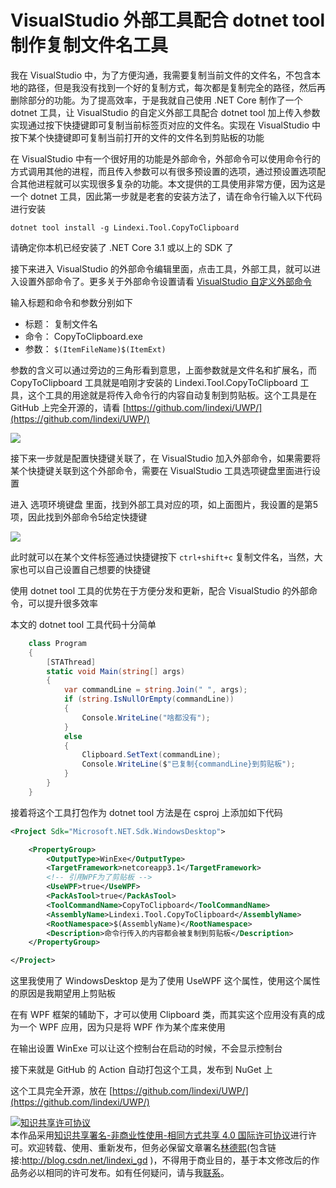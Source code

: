 
# VisualStudio 外部工具配合 dotnet tool 制作复制文件名工具

我在 VisualStudio 中，为了方便沟通，我需要复制当前文件的文件名，不包含本地的路径，但是我没有找到一个好的复制方式，每次都是复制完全的路径，然后再删除部分的功能。为了提高效率，于是我就自己使用 .NET Core 制作了一个 dotnet 工具，让 VisualStudio 的自定义外部工具配合 dotnet tool 加上传入参数实现通过按下快捷键即可复制当前标签页对应的文件名。实现在 VisualStudio 中按下某个快捷键即可复制当前打开的文件的文件名到剪贴板的功能

<!--more-->


<!-- 发布 -->

在 VisualStudio 中有一个很好用的功能是外部命令，外部命令可以使用命令行的方式调用其他的进程，而且传入参数可以有很多预设置的选项，通过预设置选项配合其他进程就可以实现很多复杂的功能。本文提供的工具使用非常方便，因为这是一个 dotnet 工具，因此第一步就是老套的安装方法了，请在命令行输入以下代码进行安装

```
dotnet tool install -g Lindexi.Tool.CopyToClipboard
```

请确定你本机已经安装了 .NET Core 3.1 或以上的 SDK 了

接下来进入 VisualStudio 的外部命令编辑里面，点击工具，外部工具，就可以进入设置外部命令了。更多关于外部命令设置请看 [VisualStudio 自定义外部命令](https://blog.lindexi.com/post/VisualStudio-%E8%87%AA%E5%AE%9A%E4%B9%89%E5%A4%96%E9%83%A8%E5%91%BD%E4%BB%A4.html )

输入标题和命令和参数分别如下

- 标题： 复制文件名
- 命令： CopyToClipboard.exe
- 参数： `$(ItemFileName)$(ItemExt)`

参数的含义可以通过旁边的三角形看到意思，上面参数就是文件名和扩展名，而 CopyToClipboard 工具就是咱刚才安装的 Lindexi.Tool.CopyToClipboard 工具，这个工具的用途就是将传入命令行的内容自动复制到剪贴板。这个工具是在 GitHub 上完全开源的，请看 [https://github.com/lindexi/UWP/](https://github.com/lindexi/UWP/)

<!-- ![](image/VisualStudio 外部工具配合 dotnet tool 制作复制文件名工具/VisualStudio 外部工具配合 dotnet tool 制作复制文件名工具0.png) -->

![](https://i.loli.net/2021/03/27/YMB5o67DFvZfLpl.jpg)

接下来一步就是配置快捷键关联了，在 VisualStudio 加入外部命令，如果需要将某个快捷键关联到这个外部命令，需要在 VisualStudio 工具选项键盘里面进行设置

进入 选项环境键盘 里面，找到外部工具对应的项，如上面图片，我设置的是第5项，因此找到外部命令5给定快捷键

<!-- ![](image/VisualStudio 外部工具配合 dotnet tool 制作复制文件名工具/VisualStudio 外部工具配合 dotnet tool 制作复制文件名工具1.png) -->

![](https://i.loli.net/2021/03/27/r8SkHzgJMOT4Eyv.jpg)

此时就可以在某个文件标签通过快捷键按下 `ctrl+shift+c` 复制文件名，当然，大家也可以自己设置自己想要的快捷键

使用 dotnet tool 工具的优势在于方便分发和更新，配合 VisualStudio 的外部命令，可以提升很多效率

本文的 dotnet tool 工具代码十分简单

```csharp
    class Program
    {
        [STAThread]
        static void Main(string[] args)
        {
            var commandLine = string.Join(" ", args);
            if (string.IsNullOrEmpty(commandLine))
            {
                Console.WriteLine("啥都没有");
            }
            else
            {
                Clipboard.SetText(commandLine);
                Console.WriteLine($"已复制{commandLine}到剪贴板");
            }
        }
    }
```

接着将这个工具打包作为 dotnet tool 方法是在 csproj 上添加如下代码

```xml
<Project Sdk="Microsoft.NET.Sdk.WindowsDesktop">

    <PropertyGroup>
        <OutputType>WinExe</OutputType>
        <TargetFramework>netcoreapp3.1</TargetFramework>
        <!-- 引用WPF为了剪贴板 -->
        <UseWPF>true</UseWPF>
        <PackAsTool>true</PackAsTool>
        <ToolCommandName>CopyToClipboard</ToolCommandName>
        <AssemblyName>Lindexi.Tool.CopyToClipboard</AssemblyName>
        <RootNamespace>$(AssemblyName)</RootNamespace>
        <Description>命令行传入的内容都会被复制到剪贴板</Description>
    </PropertyGroup>

</Project>
```

这里我使用了 WindowsDesktop 是为了使用 UseWPF 这个属性，使用这个属性的原因是我期望用上剪贴板

在有 WPF 框架的辅助下，才可以使用 Clipboard 类，而其实这个应用没有真的成为一个 WPF 应用，因为只是将 WPF 作为某个库来使用

在输出设置 WinExe 可以让这个控制台在启动的时候，不会显示控制台

接下来就是 GitHub 的 Action 自动打包这个工具，发布到 NuGet 上

这个工具完全开源，放在 [https://github.com/lindexi/UWP/](https://github.com/lindexi/UWP/)





<a rel="license" href="http://creativecommons.org/licenses/by-nc-sa/4.0/"><img alt="知识共享许可协议" style="border-width:0" src="https://licensebuttons.net/l/by-nc-sa/4.0/88x31.png" /></a><br />本作品采用<a rel="license" href="http://creativecommons.org/licenses/by-nc-sa/4.0/">知识共享署名-非商业性使用-相同方式共享 4.0 国际许可协议</a>进行许可。欢迎转载、使用、重新发布，但务必保留文章署名[林德熙](http://blog.csdn.net/lindexi_gd)(包含链接:http://blog.csdn.net/lindexi_gd )，不得用于商业目的，基于本文修改后的作品务必以相同的许可发布。如有任何疑问，请与我[联系](mailto:lindexi_gd@163.com)。